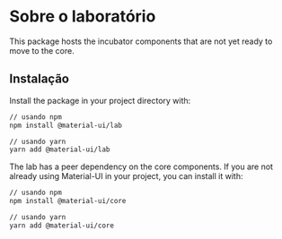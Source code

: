# Sobre o laboratório

<p class="description">This package hosts the incubator components that are not yet ready to move to the core.</p>

## Instalação

Install the package in your project directory with:

```sh
// usando npm
npm install @material-ui/lab

// usando yarn
yarn add @material-ui/lab
```

The lab has a peer dependency on the core components. If you are not already using Material-UI in your project, you can install it with:

```sh
// usando npm
npm install @material-ui/core

// usando yarn
yarn add @material-ui/core
```